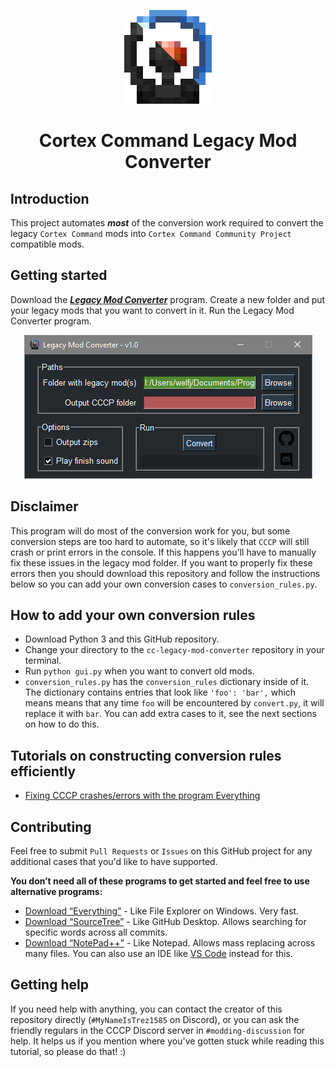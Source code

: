<p align="center"><img src="media/cclmc-icon.png" alt="Legacy Mod Converter icon"></p>
<h1 align="center">Cortex Command Legacy Mod Converter</h1>

## Introduction
This project automates ***most*** of the conversion work required to convert the legacy `Cortex Command` mods into `Cortex Command Community Project` compatible mods.

## Getting started
Download the [***Legacy Mod Converter***](http://www.mediafire.com/file/b2qdhe55b1ggy73/Legacy_Mod_Converter.exe/file) program. Create a new folder and put your legacy mods that you want to convert in it. Run the Legacy Mod Converter program.

<p align="center"><img src="media/cclmc-screenshot.png" alt="Legacy Mod Converter screenshot"></p>

## Disclaimer
This program will do most of the conversion work for you, but some conversion steps are too hard to automate, so it's likely that `CCCP` will still crash or print errors in the console. If this happens you'll have to manually fix these issues in the legacy mod folder. If you want to properly fix these errors then you should download this repository and follow the instructions below so you can add your own conversion cases to `conversion_rules.py`.

## How to add your own conversion rules
* Download Python 3 and this GitHub repository.
* Change your directory to the `cc-legacy-mod-converter` repository in your terminal.
* Run `python gui.py` when you want to convert old mods.
* `conversion_rules.py` has the `conversion_rules` dictionary inside of it. The dictionary contains entries that look like `'foo': 'bar',` which means means that any time `foo` will be encountered by `convert.py`, it will replace it with `bar`. You can add extra cases to it, see the next sections on how to do this.

## Tutorials on constructing conversion rules efficiently
* [Fixing CCCP crashes/errors with the program Everything](https://github.com/cortex-command-community/Cortex-Command-Legacy-Mod-Converter/wiki/Fixing-CCCP-crashes-errors-with-the-program-Everything)

## Contributing
Feel free to submit `Pull Requests` or `Issues` on this GitHub project for any additional cases that you'd like to have supported.

**You don’t need all of these programs to get started and feel free to use alternative programs:**
* [Download “Everything”](https://voidtools.com/) - Like File Explorer on Windows. Very fast.
* [Download “SourceTree”](https://www.sourcetreeapp.com/) - Like GitHub Desktop. Allows searching for specific words across all commits.
* [Download “NotePad++”](https://notepad-plus-plus.org/downloads/) - Like Notepad. Allows mass replacing across many files. You can also use an IDE like [VS Code](https://code.visualstudio.com/) instead for this.

## Getting help
If you need help with anything, you can contact the creator of this repository directly (`#MyNameIsTrez1585` on Discord), or you can ask the friendly regulars in the CCCP Discord server in `#modding-discussion` for help. It helps us if you mention where you've gotten stuck while reading this tutorial, so please do that! :)